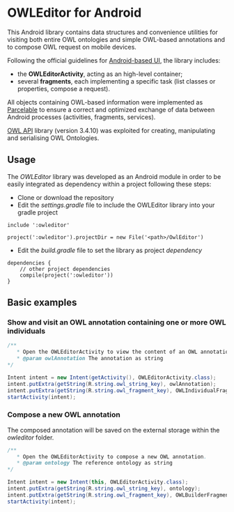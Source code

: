 # OWLEditor for Android

This Android library contains data structures and convenience utilities for
visiting both entire OWL ontologies and simple OWL-based annotations and to compose OWL request on mobile devices.

Following the official guidelines for [Android-based UI](http://developer.android.com/guide/components/activities), the library includes:

- the **OWLEditorActivity**, acting as an high-level container;
- several **fragments**, each implementing a specific task (list classes or properties, compose a request).
 
All objects containing OWL-based information were implemented as [Parcelable](http://developer.android.com/guide/components/activities/parcelables-and-bundles.html) to ensure a correct and optimized exchange of data between Android processes (activities, fragments, services).

[OWL API](https://github.com/owlcs/owlapi) library (version 3.4.10) was exploited for creating, manipulating and serialising OWL Ontologies.

## Usage

The *OWLEditor* library was developed as an Android module in order to be easily integrated as dependency within a  project following these steps:

- Clone or download the repository
- Edit the *settings.gradle* file to include the OWLEditor library into your gradle project

```
include ':owleditor'

project(':owleditor').projectDir = new File('<path>/OwlEditor')
```

- Edit the *build.gradle* file to set the library as project *dependency*

```
dependencies {	
	// other project dependencies	
	compile(project(':owleditor'))
}
```

## Basic examples

### Show and visit an OWL annotation containing one or more OWL individuals

```java
/**
   * Open the OWLEditorActivity to view the content of an OWL annotation.
   * @param owlAnnotation The annotation as string
*/

Intent intent = new Intent(getActivity(), OWLEditorActivity.class);
intent.putExtra(getString(R.string.owl_string_key), owlAnnotation);
intent.putExtra(getString(R.string.owl_fragment_key), OWLIndividualFragment.class.getSimpleName());
startActivity(intent);
```

### Compose a new OWL annotation

The composed annotation will be saved on the external storage within the *owleditor* folder.

```java
/**
   * Open the OWLEditorActivity to compose a new OWL annotation.
   * @param ontology The reference ontology as string
*/

Intent intent = new Intent(this, OWLEditorActivity.class);
intent.putExtra(getString(R.string.owl_string_key), ontology);
intent.putExtra(getString(R.string.owl_fragment_key), OWLBuilderFragment.class.getSimpleName());
startActivity(intent);
```


